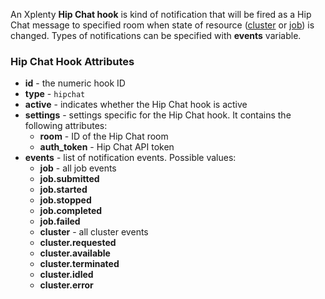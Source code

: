An Xplenty **Hip Chat hook** is kind of notification that will be fired as a Hip Chat message to specified room when state of resource ([cluster](https://github.com/xplenty/xplenty-api-doc-v2/blob/master/resources/cluster.md) or [job](https://github.com/xplenty/xplenty-api-doc-v2/blob/master/resources/job.md)) is changed. Types of notifications can be specified with **events** variable.

### Hip Chat Hook Attributes

* **id** - the numeric hook ID
* **type** - `hipchat`
* **active** - indicates whether the Hip Chat hook is active
* **settings** - settings specific for the Hip Chat hook. It contains the following attributes:
  * **room** - ID of the Hip Chat room
  * **auth_token** - Hip Chat API token
* **events** - list of notification events. Possible values:
  * **job** - all job events
  * **job.submitted**
  * **job.started**
  * **job.stopped**
  * **job.completed**
  * **job.failed**
  * **cluster** - all cluster events
  * **cluster.requested**
  * **cluster.available**
  * **cluster.terminated**
  * **cluster.idled**
  * **cluster.error**
